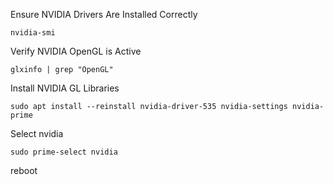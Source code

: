 
Ensure NVIDIA Drivers Are Installed Correctly
```
nvidia-smi
```

Verify NVIDIA OpenGL is Active
```
glxinfo | grep "OpenGL"
```
Install NVIDIA GL Libraries
```
sudo apt install --reinstall nvidia-driver-535 nvidia-settings nvidia-prime
```
Select nvidia
```
sudo prime-select nvidia
```

reboot
